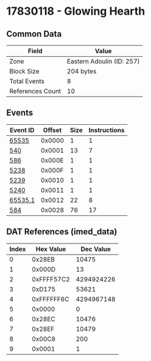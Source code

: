 # 17830118 - Glowing Hearth

## Common Data

| Field            | Value                     |
|------------------|---------------------------|
| Zone             | Eastern Adoulin (ID: 257) |
| Block Size       | 204 bytes                 |
| Total Events     | 8                         |
| References Count | 10                        |

## Events

| Event ID                | Offset   |   Size |   Instructions |
|-------------------------|----------|--------|----------------|
| [65535](./65535.md)     | 0x0000   |      1 |              1 |
| [540](./540.md)         | 0x0001   |     13 |              7 |
| [586](./586.md)         | 0x000E   |      1 |              1 |
| [5238](./5238.md)       | 0x000F   |      1 |              1 |
| [5239](./5239.md)       | 0x0010   |      1 |              1 |
| [5240](./5240.md)       | 0x0011   |      1 |              1 |
| [65535.1](./65535.1.md) | 0x0012   |     22 |              8 |
| [584](./584.md)         | 0x0028   |     76 |             17 |

## DAT References (imed_data)

|   Index | Hex Value   |   Dec Value |
|---------|-------------|-------------|
|       0 | 0x28EB      |       10475 |
|       1 | 0x000D      |          13 |
|       2 | 0xFFFF57C2  |  4294924226 |
|       3 | 0xD175      |       53621 |
|       4 | 0xFFFFFF6C  |  4294967148 |
|       5 | 0x0000      |           0 |
|       6 | 0x28EC      |       10476 |
|       7 | 0x28EF      |       10479 |
|       8 | 0x00C8      |         200 |
|       9 | 0x0001      |           1 |
